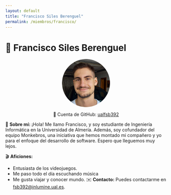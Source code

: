```yaml
---
layout: default
title: "Francisco Siles Berenguel"
permalink: /miembros/francisco/
---
```


# 👤 Francisco Siles Berenguel

<img src="/assets/manuel.png" alt="Icono de Francisco" style="width: 150px; height: 150px; border-radius: 50%; object-fit: cover; display: block; margin: 0 auto;">

<p style="text-align: center;">🔗 Cuenta de GitHub: <a href="https://github.com/ualfsb392">ualfsb392</a></p>

📌 **Sobre mí:**
¡Hola! Me llamo Francisco, y soy estudiante de Ingeniería Informática en la Universidad de Almería. Además, soy cofundador del equipo Monkebros, una iniciativa que hemos montado mi compañero y yo para el enfoque del desarrollo de software. Espero que lleguemos muy lejos. 

🎬 **Aficiones:**
- Entusiasta de los videojuegos.
- Me paso todo el día escuchando música
- Me gusta viajar y conocer mundo.
✉️ **Contacto:**
Puedes contactarme en [fsb392@inlumine.ual.es](mailto:fsb392@inlumine.ual.es).

